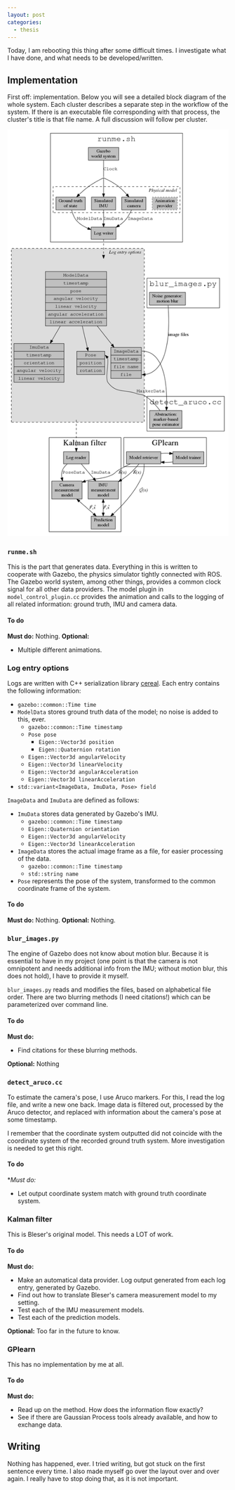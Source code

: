 ```yaml
---
layout: post
categories:
  - thesis
---
```


Today, I am rebooting this thing after some difficult times.  I investigate what I have done, and what needs to be developed/written.

## Implementation
First off: implementation.  Below you will see a detailed block diagram of the whole system.  Each cluster describes a separate step in the workflow of the system.  If there is an executable file corresponding with that process, the cluster's title is that file name.  A full discussion will follow per cluster.

![Block diagram of different components in this project.](/assets/img/detailed_block_diagram.png)


### `runme.sh`
This is the part that generates data.  Everything in this is written to cooperate with Gazebo, the physics simulator tightly connected with ROS.  The Gazebo world system, among other things, provides a common clock signal for all other data providers.  The model plugin in `model_control_plugin.cc`  provides the animation and calls to the logging of all related information: ground truth, IMU and camera data.

#### To do
**Must do:** Nothing.
**Optional:**

- Multiple different animations.


### Log entry options
Logs are written with C++ serialization library [cereal](https://uscilab.github.io/cereal/).  Each entry contains the following information:

- `gazebo::common::Time time`
- `ModelData` stores ground truth data of the model; no noise is added to this, ever.
    - `gazebo::common::Time timestamp`
    - `Pose pose`
        - `Eigen::Vector3d position`
        - `Eigen::Quaternion rotation`
    - `Eigen::Vector3d angularVelocity`
    - `Eigen::Vector3d linearVelocity`
    - `Eigen::Vector3d angularAcceleration`
    - `Eigen::Vector3d linearAcceleration`
- `std::variant<ImageData, ImuData, Pose> field`

`ImageData` and `ImuData` are defined as follows:

- `ImuData` stores data generated by Gazebo's IMU.
    - `gazebo::common::Time timestamp`
    - `Eigen::Quaternion orientation`
    - `Eigen::Vector3d angularVelocity`
    - `Eigen::Vector3d linearAcceleration`
- `ImageData` stores the actual image frame as a file, for easier processing of the data.
    - `gazebo::common::Time timestamp`
    - `std::string name`
- `Pose` represents the pose of the system, transformed to the common coordinate frame of the system.

#### To do
**Must do:**  Nothing.
**Optional:** Nothing.


### `blur_images.py`
The engine of Gazebo does not know about motion blur.  Because it is essential to have in my project (one point is that the camera is not omnipotent and needs additional info from the IMU; without motion blur, this does not hold), I have to provide it myself.

`blur_images.py` reads and modifies the files, based on alphabetical file order.  There are two blurring methods (I need citations!) which can be parameterized over command line.

#### To do
**Must do:**

- Find citations for these blurring methods.

**Optional:** Nothing


### `detect_aruco.cc`
To estimate the camera's pose, I use Aruco markers.  For this, I read the log file, and write a new one back.  Image data is filtered out, processed by the Aruco detector, and replaced with information about the camera's pose at some timestamp.

I remember that the coordinate system outputted did not coincide with the coordinate system of the recorded ground truth system.  More investigation is needed to get this right.

#### To do
**Must do:*

- Let output coordinate system match with ground truth coordinate system.


### Kalman filter
This is Bleser's original model.  This needs a LOT of work.

#### To do
**Must do:**

- Make an automatical data provider.  Log output generated from each log entry, generated by Gazebo.
- Find out how to translate Bleser's camera measurement model to my setting.
- Test each of the IMU measurement models.
- Test each of the prediction models.

**Optional:** Too far in the future to know.


### GPlearn
This has no implementation by me at all. 

#### To do
**Must do:**

- Read up on the method. How does the information flow exactly? 
- See if there are Gaussian Process tools already available, and how to exchange data.


## Writing
Nothing has happened, ever.  I tried writing, but got stuck on the first sentence every time.  I also made myself go over the layout over and over again.  I really have to stop doing that, as it is not important.

